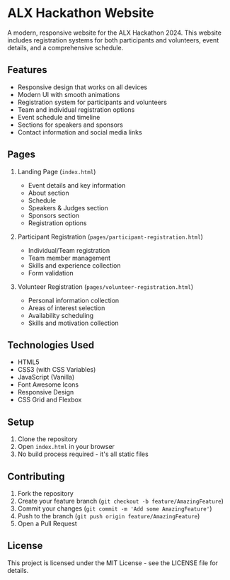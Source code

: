 # ALX Hackathon Website

A modern, responsive website for the ALX Hackathon 2024. This website includes registration systems for both participants and volunteers, event details, and a comprehensive schedule.

## Features

- Responsive design that works on all devices
- Modern UI with smooth animations
- Registration system for participants and volunteers
- Team and individual registration options
- Event schedule and timeline
- Sections for speakers and sponsors
- Contact information and social media links

## Pages

1. Landing Page (`index.html`)
   - Event details and key information
   - About section
   - Schedule
   - Speakers & Judges section
   - Sponsors section
   - Registration options

2. Participant Registration (`pages/participant-registration.html`)
   - Individual/Team registration
   - Team member management
   - Skills and experience collection
   - Form validation

3. Volunteer Registration (`pages/volunteer-registration.html`)
   - Personal information collection
   - Areas of interest selection
   - Availability scheduling
   - Skills and motivation collection

## Technologies Used

- HTML5
- CSS3 (with CSS Variables)
- JavaScript (Vanilla)
- Font Awesome Icons
- Responsive Design
- CSS Grid and Flexbox

## Setup

1. Clone the repository
2. Open `index.html` in your browser
3. No build process required - it's all static files

## Contributing

1. Fork the repository
2. Create your feature branch (`git checkout -b feature/AmazingFeature`)
3. Commit your changes (`git commit -m 'Add some AmazingFeature'`)
4. Push to the branch (`git push origin feature/AmazingFeature`)
5. Open a Pull Request

## License

This project is licensed under the MIT License - see the LICENSE file for details. 